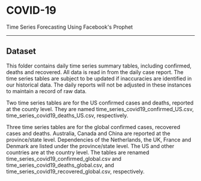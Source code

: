 # COVID-19
Time Series Forecasting Using Facebook's Prophet

-----

## Dataset

This folder contains daily time series summary tables, including confirmed, deaths and recovered. All data is read in from the daily case report. The time series tables are subject to be updated if inaccuracies are identified in our historical data. The daily reports will not be adjusted in these instances to maintain a record of raw data.

Two time series tables are for the US confirmed cases and deaths, reported at the county level. They are named time_series_covid19_confirmed_US.csv, time_series_covid19_deaths_US.csv, respectively.

Three time series tables are for the global confirmed cases, recovered cases and deaths. Australia, Canada and China are reported at the province/state level. Dependencies of the Netherlands, the UK, France and Denmark are listed under the province/state level. The US and other countries are at the country level. The tables are renamed time_series_covid19_confirmed_global.csv and time_series_covid19_deaths_global.csv, and time_series_covid19_recovered_global.csv, respectively.
